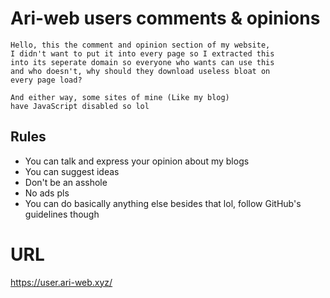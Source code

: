 # Ari-web users comments & opinions

```
Hello, this the comment and opinion section of my website,
I didn't want to put it into every page so I extracted this
into its seperate domain so everyone who wants can use this
and who doesn't, why should they download useless bloat on
every page load?

And either way, some sites of mine (Like my blog)
have JavaScript disabled so lol
```

## Rules

-   You can talk and express your opinion about my blogs
-   You can suggest ideas
-   Don't be an asshole
-   No ads pls
-   You can do basically anything else besides that lol, follow GitHub's guidelines though

# URL

<https://user.ari-web.xyz/>
